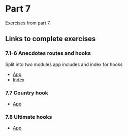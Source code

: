 # Part 7

Exercises from part 7.

## Links to complete exercises

### 7.1-6 Anecdotes routes and hooks
Split into two modules app includes and index for hooks
- [App](https://github.com/rescawen/Fall2020Fullstack/blob/master/Part7/routed-anecdotes/src/App.js)
- [Index](https://github.com/rescawen/Fall2020Fullstack/blob/master/Part7/routed-anecdotes/src/hooks/index.js)

### 7.7 Country hook
- [App](https://github.com/rescawen/Fall2020Fullstack/blob/master/Part7/country-hook/src/App.js)

### 7.8 Ultimate hooks
- [App](https://github.com/rescawen/Fall2020Fullstack/blob/master/Part7/ultimate-hooks/src/App.js)



